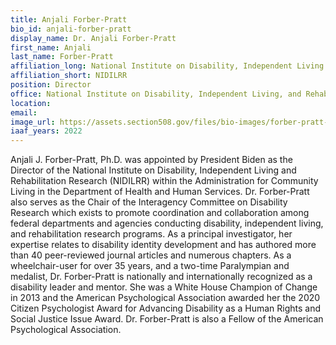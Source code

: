 ```yaml
---
title: Anjali Forber-Pratt
bio_id: anjali-forber-pratt
display_name: Dr. Anjali Forber-Pratt
first_name: Anjali
last_name: Forber-Pratt
affiliation_long: National Institute on Disability, Independent Living and Rehabilitation Research
affiliation_short: NIDILRR
position: Director
office: National Institute on Disability, Independent Living, and Rehabilitation Research (NIDILRR)
location: 
email: 
image_url: https://assets.section508.gov/files/bio-images/forber-pratt-anjali.png
iaaf_years: 2022
---
```

Anjali J. Forber-Pratt, Ph.D.  was appointed by President Biden as the Director of the National Institute on Disability, Independent Living and Rehabilitation Research (NIDILRR) within the Administration for Community Living in the Department of Health and Human Services. Dr. Forber-Pratt also serves as the Chair of the Interagency Committee on Disability Research which exists to promote coordination and collaboration among federal departments and agencies conducting disability, independent living, and rehabilitation research programs. As a principal investigator, her expertise relates to disability identity development and has authored more than 40 peer-reviewed journal articles and numerous chapters. As a wheelchair-user for over 35 years, and a two-time Paralympian and medalist, Dr. Forber-Pratt is nationally and internationally recognized as a disability leader and mentor. She was a White House Champion of Change in 2013 and the American Psychological Association awarded her the 2020 Citizen Psychologist Award for Advancing Disability as a Human Rights and Social Justice Issue Award. Dr. Forber-Pratt is also a Fellow of the American Psychological Association.